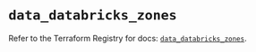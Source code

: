 # `data_databricks_zones`

Refer to the Terraform Registry for docs: [`data_databricks_zones`](https://registry.terraform.io/providers/databricks/databricks/1.94.0/docs/data-sources/zones).
